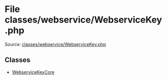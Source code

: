 File classes/webservice/WebserviceKey.php
=========
Source: [classes/webservice/WebserviceKey.php](https://github.com/PrestaShop/PrestaShop/blob/1.6.1.1/classes/webservice/WebserviceKey.php)


Classes
-------

* [WebserviceKeyCore](class.WebserviceKeyCore)

